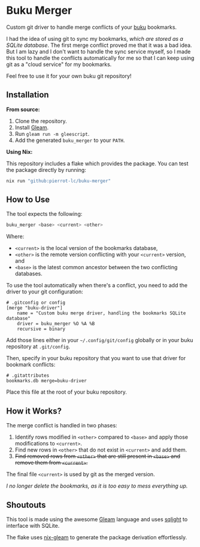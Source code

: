 # Buku Merger

Custom git driver to handle merge conflicts of your [buku][buku] bookmarks.

I had the idea of using git to sync my bookmarks, _which are stored as a
SQLite database_. The first merge conflict proved me that it was a bad idea. But
I am lazy and I don't want to handle the sync service myself, so I made this
tool to handle the conflicts automatically for me so that I can keep using git
as a "cloud service" for my bookmarks.

Feel free to use it for your own buku git repository!

## Installation

**From source:**

1. Clone the repository.
1. Install [Gleam][gleam].
1. Run `gleam run -m gleescript`.
1. Add the generated `buku_merger` to your `PATH`.

**Using Nix:**

This repository includes a flake which provides the package. You can test the
package directly by running:

```bash
nix run "github:pierrot-lc/buku-merger"
```

## How to Use

The tool expects the following:

```bash
buku_merger <base> <current> <other>
```

Where:

- `<current>` is the local version of the bookmarks database,
- `<other>` is the remote version conflicting with your `<current>` version,
  and
- `<base>` is the latest common ancestor between the two conflicting databases.

To use the tool automatically when there's a conflict, you need to add the driver
to your git configuration:

```gitconfig
# .gitconfig or config
[merge "buku-driver"]
    name = "Custom buku merge driver, handling the bookmarks SQLite database"
    driver = buku_merger %O %A %B
    recursive = binary
```

Add those lines either in your `~/.config/git/config` globally or in your buku
repository at `.git/config`.

Then, specify in your buku repository that you want to use that driver for
bookmark conflicts:

```gitattributes
# .gitattributes
bookmarks.db merge=buku-driver
```

Place this file at the root of your buku repository.

## How it Works?

The merge conflict is handled in two phases:

1. Identify rows modified in `<other>` compared to `<base>` and apply those
   modifications to `<current>`.
1. Find new rows in `<other>` that do not exist in `<current>` and add them.
1. ~~Find removed rows from `<other>` that are still present in `<base>` and
   remove them from `<current>`.~~

The final file `<current>` is used by git as the merged version.

_I no longer delete the bookmarks, as it is too easy to mess everything up._

## Shoutouts

This tool is made using the awesome [Gleam][gleam] language and uses
[sqlight][sqlight] to interface with SQLite.

The flake uses [nix-gleam][nix-gleam] to generate the package derivation
effortlessly.

[buku]: https://github.com/jarun/buku
[gleam]: https://gleam.run/
[nix-gleam]: https://github.com/arnarg/nix-gleam
[sqlight]: https://github.com/lpil/sqlight
